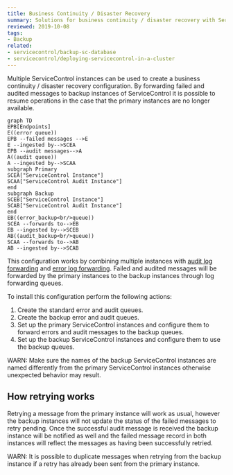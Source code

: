 ```yaml
---
title: Business Continuity / Disaster Recovery
summary: Solutions for business continuity / disaster recovery with ServiceControl
reviewed: 2019-10-08
tags:
- Backup
related:
- servicecontrol/backup-sc-database
- servicecontrol/deploying-servicecontrol-in-a-cluster
---
```


Multiple ServiceControl instances can be used to create a business continuity / disaster recovery configuration. By forwarding failed and audited messages to backup instances of ServiceControl it is possible to resume operations in the case that the primary instances are no longer available.

```mermaid
graph TD
EPB[Endpoints] 
E((error queue))
EPB --failed messages -->E
E --ingested by-->SCEA
EPB --audit messages-->A
A((audit queue))
A --ingested by-->SCAA
subgraph Primary
SCEA["ServiceControl Instance"]
SCAA["ServiceControl Audit Instance"]
end
subgraph Backup
SCEB["ServiceControl Instance"]
SCAB["ServiceControl Audit Instance"]
end
EB((error_backup<br/>queue))
SCEA --forwards to-->EB
EB --ingested by-->SCEB
AB((audit_backup<br/>queue))
SCAA --forwards to-->AB
AB --ingested by-->SCAB
```

This configuration works by combining multiple instances with [audit log forwarding](creating-config-file.md#servicecontrolforwardauditmessages) and [error log forwarding](creating-config-file.md#servicebuserrorlogqueue). Failed and audited messages will be forwarded by the primary instances to the backup instances through log forwarding queues.

To install this configuration perform the following actions:

1. Create the standard error and audit queues.
1. Create the backup error and audit queues.
1. Set up the primary ServiceControl instances and configure them to forward errors and audit messages to the backup queues.
1. Set up the backup ServiceControl instances and configure them to use the backup queues.

WARN: Make sure the names of the backup ServiceControl instances are named differently from the primary ServiceControl instances otherwise unexpected behavior may result.

## How retrying works

Retrying a message from the primary instance will work as usual, however the backup instances will not update the status of the failed messages to retry pending. Once the successful audit message is received the backup instance will be notified as well and the failed message record in both instances will reflect the messages as having been successfully retried.

WARN: It is possible to duplicate messages when retrying from the backup instance if a retry has already been sent from the primary instance.


